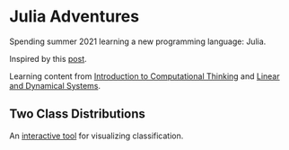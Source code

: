 # Julia Adventures

Spending summer 2021 learning a new programming language: Julia. 

Inspired by this [post](https://tobydriscoll.net/blog/matlab-vs.-julia-vs.-python/). 

Learning content from [Introduction to Computational Thinking](https://computationalthinking.mit.edu/Spring21/) and [Linear and Dynamical Systems](http://ee263.stanford.edu/).

## Two Class Distributions

An [interactive tool](https://binder.plutojl.org/v0.14.5/open?url=https%253A%252F%252Fraw.githubusercontent.com%252FBscout2011%252Fjulia_adventures%252Fmain%252Fdistributions.jl) for visualizing classification.
